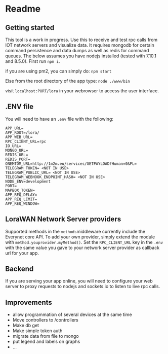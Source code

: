 # Readme

## Getting started

This tool is a work in progress. Use this to receive and test rpc calls from IOT network servers and visualize data. It requires mongodb for certain command persistence and data dumps as well as redis for command queues. The below assumes you have nodejs installed (tested with 7.10.1 and 8.5.0). First run `npm i`.

if you are using pm2, you can simply do: `npm start`

Else from the root directory of the app type: `node ./www/bin`

visit `localhost:PORT/lora` in your webrowser to access the user interface.

## .ENV file

You will need to have an `.env` file with the following:

```
APP_URL=
APP_ROOT=/lora/
APP_WEB_URL=
RPC_CLIENT_URL=rpc
IO_URL=
MONGO_URL=
REDIS_URL=
REDIS_PORT=
ONEMTOM_URL=http://1m2m.eu/services/GETPAYLOAD?Human=0&PL=
TELEGRAM_TOKEN= <NOT IN USE>
TELEGRAM_PUBLIC_URL= <NOT IN USE>
TELEGRAM_WEBHOOK_ENDPOINT_HASH= <NOT IN USE>
NODE_ENV=development
PORT=
MAPBOX_TOKEN=
APP_REQ_DELAY=
APP_REQ_LIMIT=
APP_REQ_WINDOW=
```

## LoraWAN Network Server providers
Supported methods in the `methods`middleware currently include the Everynet core API. To add your own provider, simply extend the module with `method.youprovider.myMethod()`. Set the `RPC_CLIENT_URL` key in the `.env` with the same value you gave to your network server provider as callback url for your app.

## Backend
If you are serving your app online, you will need to configure your web server to proxy requests to nodejs and sockets.io to listen to live rpc calls.

## Improvements

- allow programmation of several devices at the same time
- Move controllers to /controllers
- Make db get
- Make simple token auth
- migrate data from file to mongo
- put legend and labels on graphs
- ...
